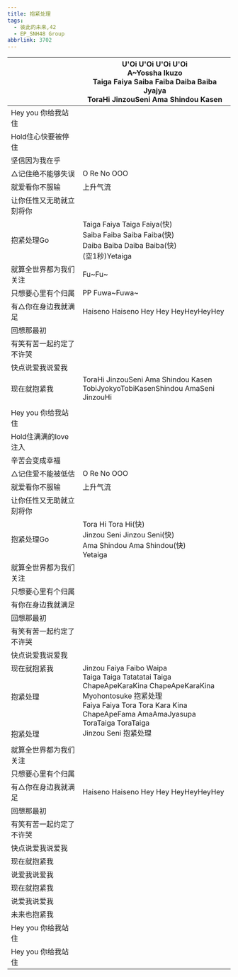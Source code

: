 ```yaml
---
title: 抱紧处理
tags:
  - 彼此的未来,42
  - EP_SNH48 Group
abbrlink: 3702
---
```

|      |U'Oi U'Oi U'Oi U'Oi<br>A~Yossha Ikuzo<br>Taiga Faiya Saiba Faiba Daiba Baiba Jyajya<br>ToraHi JinzouSeni Ama Shindou Kasen|
|--|--|
|Hey you 你给我站住|      |
|Hold住心快要被停住|      |
|坚信因为我在乎|      |
|△记住绝不能够失误|O Re No OOO|
|就爱看你不服输|上升气流|
|让你任性又无助就立刻将你|      |
|抱紧处理Go|Taiga Faiya Taiga Faiya(快)<br>Saiba Faiba Saiba Faiba(快) <br>Daiba Baiba Daiba Baiba(快)<br>(空1秒)Yetaiga|
|就算全世界都为我们关注|Fu~Fu~|
|只想要心里有个归属|PP Fuwa~Fuwa~|
|有△你在身边我就满足|Haiseno Haiseno Hey Hey HeyHeyHeyHey|
|回想那最初|      |
|有笑有苦一起约定了不许哭|      |
|快点说爱我说爱我|      |
|现在就抱紧我|ToraHi JinzouSeni Ama Shindou Kasen<br>TobiJyokyoTobiKasenShindou AmaSeni JinzouHi|
|      |      |
|Hey you 你给我站住|      |
|Hold住满满的love注入|      |
|辛苦会变成幸福|      |
|△记住爱不能被低估|O Re No OOO|
|就爱看你不服输|上升气流|
|让你任性又无助就立刻将你|      |
|抱紧处理Go|Tora Hi Tora Hi(快)<br>Jinzou Seni Jinzou Seni(快)<br>Ama Shindou Ama Shindou(快)<br>Yetaiga|
|就算全世界都为我们关注|      |
|只想要心里有个归属|      |
|有你在身边我就满足|      |
|回想那最初|      |
|有笑有苦一起约定了不许哭|      |
|快点说爱我说爱我|      |
|现在就抱紧我<br><br><br>抱紧处理<br><br><br><br>抱紧处理|Jinzou Faiya Faibo Waipa<br>Taiga Taiga Tatatatai Taiga<br>ChapeApeKaraKina ChapeApeKaraKina<br>Myohontosuke 抱紧处理<br>Faiya Faiya Tora Tora Kara Kina<br>ChapeApeFama AmaAmaJyasupa<br>ToraTaiga ToraTaiga<br>Jinzou Seni 抱紧处理|
|      |      |
|就算全世界都为我们关注|      |
|只想要心里有个归属|      |
|有△你在身边我就满足|Haiseno Haiseno Hey Hey HeyHeyHeyHey|
|回想那最初|      |
|有笑有苦一起约定了不许哭|      |
|快点说爱我说爱我|      |
|现在就抱紧我|      |
|说爱我说爱我|      |
|现在就抱紧我|      |
|说爱我说爱我|      |
|未来也抱紧我|      |
|Hey you 你给我站住|      |
|Hey you 你给我站住|      |
